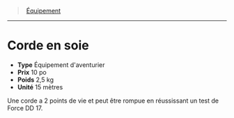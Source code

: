 ﻿> [Équipement](hd_equipment.md)

---

# Corde en soie

- **Type** Équipement d'aventurier
- **Prix** 10 po
- **Poids** 2,5 kg
- **Unité** 15 mètres

Une corde a 2 points de vie et peut être rompue en réussissant un test de Force DD 17.

